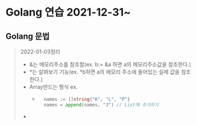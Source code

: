 # Golang 연습 2021-12-31~
## **Golang 문법**   

> 2022-01-03정리   
>* &는 메모리주소를 참조함(ex. b:= &a 하면 a의 메모리주소값을 참조한다.)
>* *는 살펴보기 기능(ex. *b하면 a의 메모리 주소에 들어있는 실제 값을 참조한다.)      
>* Array만드는 형식 ex.
>   * ```go   
>       names := []string{"K", "L", "P"}
>       names = append(names, "J") // List에 추가하기
>       ```
>* 

